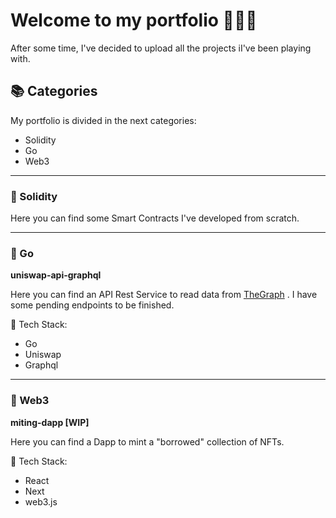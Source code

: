 # Welcome to my portfolio 👩🏼‍💻

After some time, I've decided to upload all the projects iI've been playing with.


## 📚 Categories

My portfolio is divided in the next categories:

* Solidity 
* Go
* Web3

- - -

### 🔹 Solidity
Here you can find some Smart Contracts I've developed from scratch.

- - -

### 🔹 Go
**uniswap-api-graphql**

Here you can find an API Rest Service to read data from [TheGraph](https://thegraph.com/en/) . I have some pending endpoints to be finished.

🚀 Tech Stack:
* Go
* Uniswap
* Graphql

- - -

### 🔹 Web3
**miting-dapp [WIP]**

Here you can find a Dapp to mint a "borrowed" collection of NFTs.

🚀 Tech Stack:
* React
* Next
* web3.js

